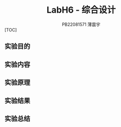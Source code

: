 # <center>LabH6 - 综合设计

<center>PB22081571 薄震宇
</center>
[TOC]

## 实验目的



## 实验内容



## 实验原理



## 实验结果



## 实验总结



